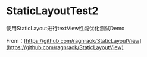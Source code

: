 # StaticLayoutTest2
使用StaticLayout进行textView性能优化测试Demo

From：[https://github.com/ragnraok/StaticLayoutView](https://github.com/ragnraok/StaticLayoutView)
